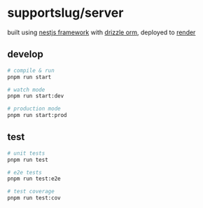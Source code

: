 # supportslug/server

built using [nestjs framework](https://nestjs.com/) with [drizzle orm](https://orm.drizzle.team/), deployed to [render](https://render.com/)

## develop

```bash
# compile & run
pnpm run start

# watch mode
pnpm run start:dev

# production mode
pnpm run start:prod
```

## test

```bash
# unit tests
pnpm run test

# e2e tests
pnpm run test:e2e

# test coverage
pnpm run test:cov
```
